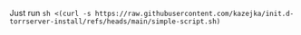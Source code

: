 Just run `sh <(curl -s https://raw.githubusercontent.com/kazejka/init.d-torrserver-install/refs/heads/main/simple-script.sh)`
